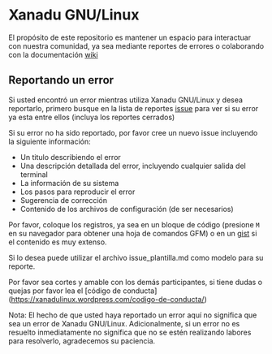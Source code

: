 # Xanadu GNU/Linux

El propósito de este repositorio es mantener un espacio para interactuar con nuestra comunidad, ya sea mediante reportes de errores o colaborando con la documentación [wiki](https://github.com/xanadu-linux/xanadu-linux/wiki)


Reportando un error
-------------------

Si usted encontró un error mientras utiliza Xanadu GNU/Linux y desea reportarlo, primero busque en la lista de reportes [issue](https://github.com/xanadu-linux/xanadu-tracker/issues) para ver si su error ya esta entre ellos (incluya los reportes cerrados)

Si su error no ha sido reportado, por favor cree un nuevo issue incluyendo la siguiente información:

- Un titulo describiendo el error
- Una descripción detallada del error, incluyendo cualquier salida del terminal
- La información de su sistema
- Los pasos para reproducir el error
- Sugerencia de corrección
- Contenido de los archivos de configuración (de ser necesarios)

Por favor, coloque los registros, ya sea en un bloque de código (presione `M` en su navegador para obtener una hoja de comandos GFM) o en un [gist](https://gist.github.com) si el contenido es muy extenso.

Si lo desea puede utilizar el archivo issue_plantilla.md como modelo para su reporte.

Por favor sea cortes y amable con los demás participantes, si tiene dudas o quejas por favor lea el [código de conducta] (https://xanadulinux.wordpress.com/codigo-de-conducta/)

Nota: El hecho de que usted haya reportado un error aquí no significa que sea un error de Xanadu GNU/Linux. Adicionalmente, si un error no es resuelto inmediatamente no significa que no se estén realizando labores para resolverlo, agradecemos su paciencia.
